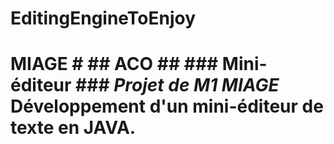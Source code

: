 # EditingEngineToEnjoy
# MIAGE # ## ACO ## ### Mini-éditeur ###  _Projet de M1 MIAGE_  Développement d'un mini-éditeur de texte en JAVA.
